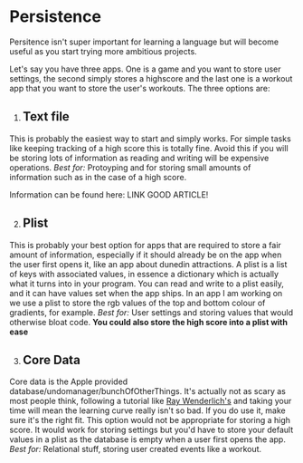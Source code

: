 # Persistence
Persitence isn't super important for learning a language but will become useful as you start trying more ambitious projects.

Let's say you have three apps. One is a game and you want to store user settings, the second simply stores a highscore and the last one is a workout app that you want to store the user's workouts. The three options are:  

1. ## Text file    
This is probably the easiest way to start and simply works. For simple tasks like keeping tracking of a high score this is totally fine. Avoid this if you will be storing lots of information as reading and writing will be expensive operations. 
*Best for:* Protoyping and for storing small amounts of information such as in the case of a high score.

Information can be found here: LINK GOOD ARTICLE!  

2. ## Plist
This is probably your best option for apps that are required to store a fair amount of information, especially if it should already be on the app when the user first opens it, like an app about dunedin attractions. A plist is a list of keys with associated values, in essence a dictionary which is actually what it turns into in your program. You can read and write to a plist easily, and it can have values set when the app ships. In an app I am working on we use a plist to store the rgb values of the top and bottom colour of gradients, for example.
*Best for:* User settings and storing values that would otherwise bloat code.
**You could also store the high score into a plist with ease**

3. ## Core Data
Core data is the Apple provided database/undomanager/bunchOfOtherThings. It's actually not as scary as most people think, following a tutorial like [Ray Wenderlich's](http://www.raywenderlich.com/934/core-data-tutorial-for-ios-getting-started) and taking your time will mean the learning curve really isn't so bad. If you do use it, make sure it's the right fit. This option would not be appropriate for storing a high score. It would work for storing settings but you'd have to store your default values in a plist as the database is empty when a user first opens the app.
*Best for:* Relational stuff, storing user created events like a workout.

